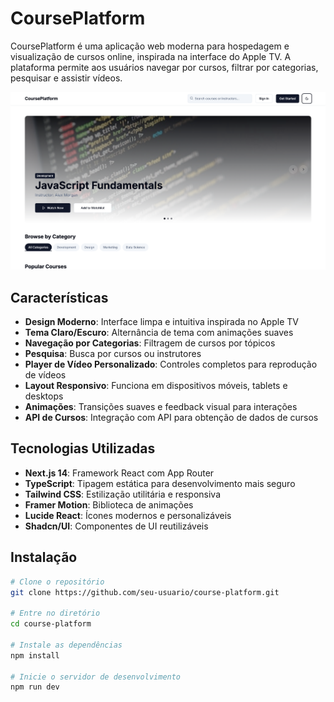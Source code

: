 # CoursePlatform

CoursePlatform é uma aplicação web moderna para hospedagem e visualização de cursos online, inspirada na interface do Apple TV. A plataforma permite aos usuários navegar por cursos, filtrar por categorias, pesquisar e assistir vídeos.

![CoursePlatform Screenshot](screenshot.png)

## Características

- **Design Moderno**: Interface limpa e intuitiva inspirada no Apple TV
- **Tema Claro/Escuro**: Alternância de tema com animações suaves
- **Navegação por Categorias**: Filtragem de cursos por tópicos
- **Pesquisa**: Busca por cursos ou instrutores
- **Player de Vídeo Personalizado**: Controles completos para reprodução de vídeos
- **Layout Responsivo**: Funciona em dispositivos móveis, tablets e desktops
- **Animações**: Transições suaves e feedback visual para interações
- **API de Cursos**: Integração com API para obtenção de dados de cursos

## Tecnologias Utilizadas

- **Next.js 14**: Framework React com App Router
- **TypeScript**: Tipagem estática para desenvolvimento mais seguro
- **Tailwind CSS**: Estilização utilitária e responsiva
- **Framer Motion**: Biblioteca de animações
- **Lucide React**: Ícones modernos e personalizáveis
- **Shadcn/UI**: Componentes de UI reutilizáveis

## Instalação

```bash
# Clone o repositório
git clone https://github.com/seu-usuario/course-platform.git

# Entre no diretório
cd course-platform

# Instale as dependências
npm install

# Inicie o servidor de desenvolvimento
npm run dev

